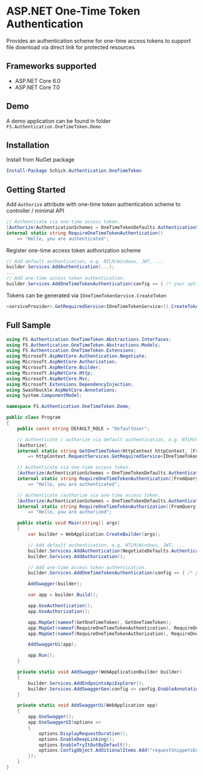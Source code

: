 # ASP.NET One-Time Token Authentication
Provides an authentication scheme for one-time access tokens to support file download via direct link for protected resources
## Frameworks supported
- ASP.NET Core 6.0
- ASP.NET Core 7.0
## Demo
A demo application can be found in folder `FS.Authentication.OneTimeToken.Demo`
## Installation
Install from NuGet package
```powershell
Install-Package Schick.Authentication.OneTimeToken
```
## Getting Started
Add `Authorize` attribute with one-time token authentication scheme to controller / minimal API
```csharp
// Authenticate via one-time access token.
[Authorize(AuthenticationSchemes = OneTimeTokenDefaults.AuthenticationScheme)]
internal static string RequireOneTimeTokenAuthentication()
	=> "Hello, you are authenticated";
```
Register one-time access token authorization scheme
```c#
// Add default authentication, e.g. NTLM/Windows, JWT, ...
builder.Services.AddAuthentication(...);
...
// Add one-time access token authentication.
builder.Services.AddOneTimeTokenAuthentication(config => { /* your options here */ });
```
Tokens can be generated via `IOneTimeTokenService.CreateToken`
```c#
<serviceProvider>.GetRequiredService<IOneTimeTokenService>().CreateToken(/* claims */);
```
## Full Sample
```c#
using FS.Authentication.OneTimeToken.Abstractions.Interfaces;
using FS.Authentication.OneTimeToken.Abstractions.Models;
using FS.Authentication.OneTimeToken.Extensions;
using Microsoft.AspNetCore.Authentication.Negotiate;
using Microsoft.AspNetCore.Authorization;
using Microsoft.AspNetCore.Builder;
using Microsoft.AspNetCore.Http;
using Microsoft.AspNetCore.Mvc;
using Microsoft.Extensions.DependencyInjection;
using Swashbuckle.AspNetCore.Annotations;
using System.ComponentModel;

namespace FS.Authentication.OneTimeToken.Demo;

public class Program
{
    public const string DEFAULT_ROLE = "DefaultUser";

    // Authenticate / authorize via default authentication, e.g. NTLM/Windows, JWT, ...
    [Authorize]
    internal static string GetOneTimeToken(HttpContext httpContext, [FromQuery][DefaultValue(DEFAULT_ROLE)][SwaggerParameter(Required = false)] string role)
        => httpContext.RequestServices.GetRequiredService<IOneTimeTokenService>().CreateToken(role);

    // Authenticate via one-time access token.
    [Authorize(AuthenticationSchemes = OneTimeTokenDefaults.AuthenticationScheme)]
    internal static string RequireOneTimeTokenAuthentication([FromQuery] string accessToken)
        => "Hello, you are authenticated";

    // Authenticate /authorize via one-time access token.
    [Authorize(AuthenticationSchemes = OneTimeTokenDefaults.AuthenticationScheme, Roles = DEFAULT_ROLE)]
    internal static string RequireOneTimeTokenAuthorization([FromQuery] string accessToken)
        => "Hello, you are authorized";

    public static void Main(string[] args)
    {
        var builder = WebApplication.CreateBuilder(args);

        // Add default authentication, e.g. NTLM/Windows, JWT, ...
        builder.Services.AddAuthentication(NegotiateDefaults.AuthenticationScheme).AddNegotiate();
        builder.Services.AddAuthorization();

        // Add one-time access token authentication.
        builder.Services.AddOneTimeTokenAuthentication(config => { /* your options here */ });

        AddSwagger(builder);

        var app = builder.Build();

        app.UseAuthentication();
        app.UseAuthorization();

        app.MapGet(nameof(GetOneTimeToken), GetOneTimeToken);
        app.MapGet(nameof(RequireOneTimeTokenAuthentication), RequireOneTimeTokenAuthentication);
        app.MapGet(nameof(RequireOneTimeTokenAuthorization), RequireOneTimeTokenAuthorization);

        AddSwaggerUi(app);

        app.Run();
    }

    private static void AddSwagger(WebApplicationBuilder builder)
    {
        builder.Services.AddEndpointsApiExplorer();
        builder.Services.AddSwaggerGen(config => config.EnableAnnotations());
    }

    private static void AddSwaggerUi(WebApplication app)
    {
        app.UseSwagger();
        app.UseSwaggerUI(options =>
        {
            options.DisplayRequestDuration();
            options.EnableDeepLinking();
            options.EnableTryItOutByDefault();
            options.ConfigObject.AdditionalItems.Add("requestSnippetsEnabled", true);
        });
    }
}
```